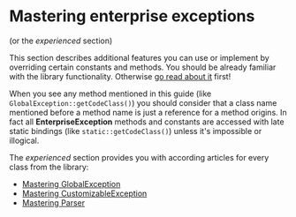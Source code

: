 # Mastering enterprise exceptions

(or the _experienced_ section)

This section describes additional features you can use or implement by overriding certain constants and methods.
You should be already familiar with the library functionality. Otherwise [go read about it](../dummies/about.md) first!

When you see any method mentioned in this guide (like `GlobalException::getCodeClass()`) you should consider that a
class name mentioned before a method name is just a reference for a method origins. In fact all **EnterpriseException**
methods and constants are accessed with late static bindings (like `static::getCodeClass()`) unless it's impossible
or illogical.

The _experienced_ section provides you with according articles for every class from the library:
- [Mastering GlobalException](global-exception.md)
- [Mastering CustomizableException](customizable-exception.md)
- [Mastering Parser](parser.md)

